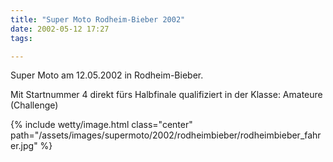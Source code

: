 ```yaml
---
title: "Super Moto Rodheim-Bieber 2002"
date: 2002-05-12 17:27
tags: 

---
```

Super Moto am 12.05.2002 in Rodheim-Bieber.

Mit Startnummer 4 direkt fürs Halbfinale qualifiziert in der Klasse: Amateure (Challenge)

<!-- more -->

{% include wetty/image.html class="center" path="/assets/images/supermoto/2002/rodheimbieber/rodheimbieber_fahrer.jpg" %}